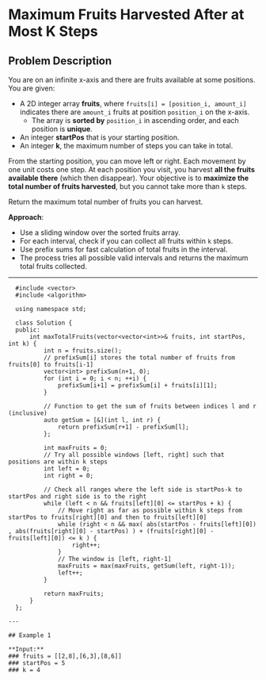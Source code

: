 # Maximum Fruits Harvested After at Most K Steps

## Problem Description

You are on an infinite x-axis and there are fruits available at some positions. You are given:

- A 2D integer array **fruits**, where `fruits[i] = [position_i, amount_i]` indicates there are `amount_i` fruits at position `position_i` on the x-axis.  
  - The array is **sorted by** `position_i` in ascending order, and each position is **unique**.
- An integer **startPos** that is your starting position.
- An integer **k**, the maximum number of steps you can take in total.

From the starting position, you can move left or right. Each movement by one unit costs one step. At each position you visit, you harvest **all the fruits available there** (which then disappear). Your objective is to **maximize the total number of fruits harvested**, but you cannot take more than `k` steps.

Return the maximum total number of fruits you can harvest.

**Approach**:
- Use a sliding window over the sorted fruits array.
- For each interval, check if you can collect all fruits within `k` steps.
- Use prefix sums for fast calculation of total fruits in the interval.
- The process tries all possible valid intervals and returns the maximum total fruits collected.

---

      #include <vector>
      #include <algorithm>
      
      using namespace std;
      
      class Solution {
      public:
          int maxTotalFruits(vector<vector<int>>& fruits, int startPos, int k) {
              int n = fruits.size();
              // prefixSum[i] stores the total number of fruits from fruits[0] to fruits[i-1]
              vector<int> prefixSum(n+1, 0);
              for (int i = 0; i < n; ++i) {
                  prefixSum[i+1] = prefixSum[i] + fruits[i][1];
              }
      
              // Function to get the sum of fruits between indices l and r (inclusive)
              auto getSum = [&](int l, int r) {
                  return prefixSum[r+1] - prefixSum[l];
              };
      
              int maxFruits = 0;
              // Try all possible windows [left, right] such that positions are within k steps
              int left = 0;
              int right = 0;
      
              // Check all ranges where the left side is startPos-k to startPos and right side is to the right
              while (left < n && fruits[left][0] <= startPos + k) {
                  // Move right as far as possible within k steps from startPos to fruits[right][0] and then to fruits[left][0]
                  while (right < n && max( abs(startPos - fruits[left][0]) , abs(fruits[right][0] - startPos) ) + (fruits[right][0] - fruits[left][0]) <= k ) {
                      right++;
                  }
                  // The window is [left, right-1]
                  maxFruits = max(maxFruits, getSum(left, right-1));
                  left++;
              }
      
              return maxFruits;
          }
      };
```
---

## Example 1

**Input:**
### fruits = [[2,8],[6,3],[8,6]]
### startPos = 5
### k = 4
